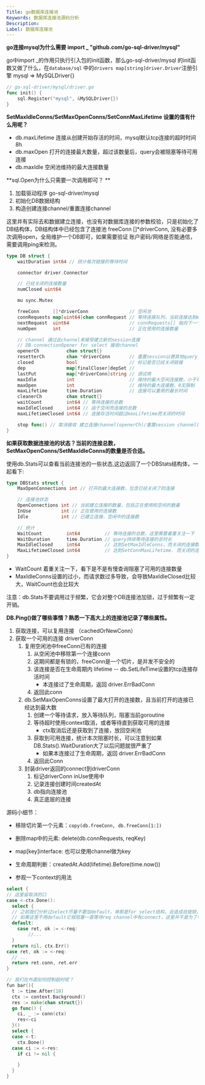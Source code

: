 ```yaml
---
Title: go数据库连接池
Keywords: 数据库连接池源码分析
Description:
Label: 数据库连接池
---
```


**go连接mysql为什么需要 import _ "github.com/go-sql-driver/mysql"**

go中import _的作用只执行引入包的init函数，那么go-sql-driver/mysql 的init函数又做了什么，在`database/sql` 中的`drivers map[string]driver.Driver`注册引擎 mysql => MySQLDriver{}

```go
// go-sql-driver/mysql/driver.go
func init() {
	sql.Register("mysql", &MySQLDriver{})
}
```



**SetMaxIdleConns/SetMaxOpenConns/SetConnMaxLifetime 设置的值有什么用呢？**

- db.maxLifetime 连接从创建开始存活的时间，mysql默认tcp连接的超时时间 8h
- db.maxOpen 打开的连接最大数量，超过该数量后，query会被阻塞等待可用连接
- db.maxIdle 空闲池维持的最大连接数量



**sql.Open为什么只需要一次调用即可？ **

1. 加载驱动程序 go-sql-driver/mysql
2. 初始化DB数据结构
3. 构造创建连接channel/重置连接channel

这里并有实际去和数据建立连接，也没有对数据库连接的参数校验，只是初始化了DB结构体，DB结构体中已经包含了连接池 freeConn []*driverConn, 没有必要多次调用open，全局维护一个DB即可，如果需要验证 账户密码/网络是否能通信，需要调用ping来检测。

```go
type DB struct {
	waitDuration int64 // 统计每次链接的等待时间

	connector driver.Connector

	// 已经关闭的连接数量
	numClosed uint64

	mu sync.Mutex

	freeConn     []*driverConn               // 空闲池
	connRequests map[uint64]chan connRequest // 等待连接队列，当前连接达到maxOpen时，就无法不在创建连接，创建一个请求的channel入队列并等待并阻塞当前goroutine
	nextRequest  uint64                      // connRequests[] 指向下一个坑位
	numOpen      int                         // 正在使用的连接数量

	// channel 通过此channel来接受建立新的session连接
	// DB.connectionOpener for select 接收channel
	openerCh          chan struct{}
	resetterCh        chan *driverConn       // 重置session以便其他query复用当前session
	closed            bool                   // 标记是否已经关闭链接
	dep               map[finalCloser]depSet //
	lastPut           map[*driverConn]string // 调试用
	maxIdle           int                    // 维持的最大空闲连接数，小于等于0使用defaultMaxIdleConns（2)
	maxOpen           int                    // 维持的最大连接数，0无限制
	maxLifetime       time.Duration          // 连接可以重用的最长时间
	cleanerCh         chan struct{}
	waitCount         int64 // 等待连接的总数
	maxIdleClosed     int64 // 由于空闲而连接的总数
	maxLifetimeClosed int64 // 连接存活时间超过maxLifetime而关闭的时间

	stop func() // 取消接收 建立连接channel(openerCh)/重置session channel(resetterCh)
}
```



**如果获取数据连接池的状态？当前的连接总数，SetMaxOpenConns/SetMaxIdleConns的数量是否合适。**

使用db.Stats可以查看当前连接池的一些状态,这边返回了一个DBStats结构体，一起看下:

```go
type DBStats struct {
	MaxOpenConnections int // 打开的最大连接数，包含已经关闭了的连接

	// 连接池状态
	OpenConnections int // 当前建立连接的数量，包括正在使用和空闲的数量
	InUse           int // 正在使用的连接数
	Idle            int // 已建立连接，空闲中的连接数

	// 统计
	WaitCount         int64         // 等待连接的总数，这里需要着重关注一下
	WaitDuration      time.Duration // query持续等待连接的总时长
	MaxIdleClosed     int64         // 达到SetMaxIdleConns，而关闭的连接数量
	MaxLifetimeClosed int64         // 达到SetConnMaxLifetime. 而关闭的连接数量
}
```

- WaitCount  着重关注一下，看下是不是有慢查询阻塞了可用的连接数量
- MaxIdleConns设置的过小，而请求数过多导致，会导致MaxIdleClosed比较大，WaitCount也会比较大

注意：db.Stats不要调用过于频繁，它会对整个DB连接池加锁，过于频繁有一定开销。



**DB.Ping()做了哪些事情？熟悉一下高大上的连接池记录了哪些属性。**

1. 获取连接，可以复用连接 （cachedOrNewConn）
2. 获取一个可用的连接 driverConn
   1. 复用空闲池中freeConn已有的连接
      1. 从空闲池中移除第一个连接conn
      2. 这期间都是有锁的，freeConn是一个切片，是并发不安全的
      3. 该连接是否在生命周期内 lifetime -- db.SetLifeTime设置的tcp连接存活时间
         - 本连接过了生命周期，返回 driver.ErrBadConn
      4. 返回此conn
   2. db.SetMaxOpenConns设置了最大打开的连接数，且当前打开的连接已经达到最大数
      1. 创建一个等待请求，放入等待队列，阻塞当前goroutine
      2. 等待超时使用context取消，或者等待直到获取可用的连接
         - ctx取消后还是获取到了连接，放回空闲池
      3. 获取到可用连接，统计本次阻塞时长，可以注意到如果DB.Stats().WaitDuration大了以后问题就很严重了
         - 如果本连接过了生命周期，返回 driver.ErrBadConn
      4. 返回此Conn
   3. 封装driver返回的connect到driverConn
      1. 标记driverConn inUse使用中
      2. 记录连接创建时间createdAt
      3. db指向连接池
      4. 真正底层的连接

源码小细节：

- 移除切片第一个元素：`copy(db.freeConn, db.freeConn[1:])`
- 删除map中的元素:  delete(db.connRequests, reqKey)
- map[key]interface: 也可以使用channel做为key
- 生命周期判断：createdAt.Add(lifetime).Before(time.now()) 

- 参观一下context的用法

```go
select {
// 这里留取消的口
case <-ctx.Done():
  select {
  // 之前我们分析过select尽量不要加default，单那是for select结构，会造成自旋锁，长期占用M不释放
  // 如果这里不用default它就阻塞一直等待req channel中有connect，这里并不是为了等待，只是为了清理一下channel的connect，防止孤儿connect
  default:
	case ret, ok := <-req:
		//...
  }
  return nil, ctx.Err()
case ret, ok := <-req:
  // ...
  return ret.conn, ret.err
}

// 我们在外面如何控制超时呢？
fun bar(){
  t := time.After(10)
  ctx := context.Background()
  res := make(chan struct{})
  go func() {
    ci, _ := conn(ctx)
    res<-ci
  }()
  select {
  case <-t:
    ctx.Done()
  case ci := <-res:
    if ci != nil {

    }
  }
}
```

